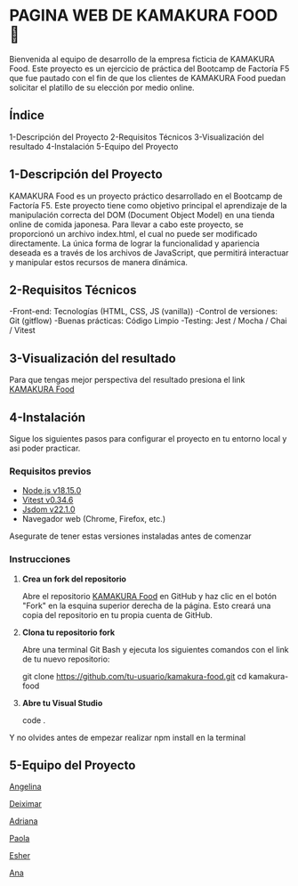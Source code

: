 # PAGINA WEB DE KAMAKURA FOOD 🍜

Bienvenida al equipo de desarrollo  de la empresa ficticia de KAMAKURA Food. Este proyecto es un ejercicio de práctica del Bootcamp de Factoría F5 que fue pautado con el fin de que los clientes de KAMAKURA Food puedan solicitar el platillo de su elección por medio online.

## Índice

1-Descripción del Proyecto
2-Requisitos Técnicos
3-Visualización del resultado
4-Instalación
5-Equipo del Proyecto

## 1-Descripción del Proyecto

KAMAKURA Food es un proyecto práctico desarrollado en el Bootcamp de Factoría F5. Este proyecto tiene como objetivo principal el aprendizaje de la manipulación correcta del DOM (Document Object Model) en una tienda online de comida japonesa. Para llevar a cabo este proyecto, se proporcionó un archivo index.html, el cual no puede ser modificado directamente. La única forma de lograr la funcionalidad y apariencia deseada es a través de los archivos de JavaScript, que permitirá interactuar y manipular estos recursos de manera dinámica.

## 2-Requisitos Técnicos

-Front-end: Tecnologías (HTML, CSS, JS (vanilla))
-Control de versiones: Git (gitflow)
-Buenas prácticas: Código Limpio
-Testing: Jest / Mocha / Chai / Vitest

## 3-Visualización del resultado

Para que tengas mejor perspectiva del resultado presiona el link
[KAMAKURA Food](https://github.com/FemCoders/js-kamakura-food/assets/73828751/3a7a8a48-8f50-4c14-92c6-34a8eebbdcde)

## 4-Instalación

Sigue los siguientes pasos para configurar el proyecto en tu entorno local y asi poder practicar. 

### Requisitos previos

- [Node.js v18.15.0](https://nodejs.org/en/blog/release/v18.15.0/)
- [Vitest v0.34.6](https://github.com/vitestco/vitest/releases/tag/v0.34.6)
- [Jsdom v22.1.0](https://github.com/jsdom/jsdom/releases/tag/22.1.0)
- Navegador web (Chrome, Firefox, etc.)

Asegurate de tener estas versiones instaladas antes de comenzar

### Instrucciones

1. **Crea un fork del repositorio**

   Abre el repositorio [KAMAKURA Food](https://github.com/Deiximar/kamakura-food) en GitHub y haz clic en el botón "Fork" en la esquina superior derecha de la página. Esto creará una copia del repositorio en tu propia cuenta de GitHub.

2. **Clona tu repositorio fork**

   Abre una terminal Git Bash y ejecuta los siguientes comandos con el link de tu nuevo repositorio:

   git clone https://github.com/tu-usuario/kamakura-food.git
   cd kamakura-food

3. **Abre tu Visual Studio**

   code .

Y no olvides antes de empezar realizar  npm install en la terminal

## 5-Equipo del Proyecto

[Angelina](https://github.com/Angelinabassano)

[Deiximar](https://github.com/Deiximar)

[Adriana](https://github.com/limonadaweb)

[Paola](https://github.com/Paola077)

[Esher](https://github.com/Fire-Fairy84)

[Ana](https://github.com/tursdlc)

